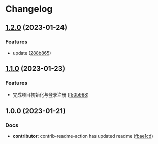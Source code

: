 # Changelog

## [1.2.0](https://github.com/mason369/Heimatoutiao/compare/v1.1.0...v1.2.0) (2023-01-24)


### Features

* update ([288b865](https://github.com/mason369/Heimatoutiao/commit/288b865f43e4a41becef52aae24bbcce54d34950))

## [1.1.0](https://github.com/mason369/Heimatoutiao/compare/v1.0.0...v1.1.0) (2023-01-23)


### Features

* 完成项目初始化与登录注册 ([f50b968](https://github.com/mason369/Heimatoutiao/commit/f50b96852f57120871ee9f6020ff30a87459843e))

## 1.0.0 (2023-01-21)


### Docs

* **contributor:** contrib-readme-action has updated readme ([fbae1cd](https://github.com/mason369/Heimatoutiao/commit/fbae1cd2bfb697abd99dcafe6c9ca0aeab1cd3e3))
